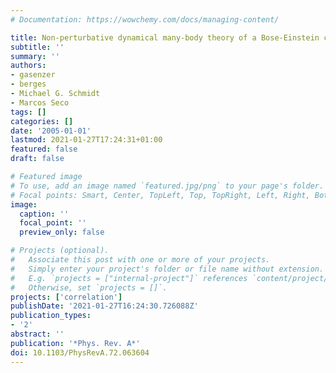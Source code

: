 ```yaml
---
# Documentation: https://wowchemy.com/docs/managing-content/

title: Non-perturbative dynamical many-body theory of a Bose-Einstein condensate
subtitle: ''
summary: ''
authors:
- gasenzer
- berges
- Michael G. Schmidt
- Marcos Seco
tags: []
categories: []
date: '2005-01-01'
lastmod: 2021-01-27T17:24:31+01:00
featured: false
draft: false

# Featured image
# To use, add an image named `featured.jpg/png` to your page's folder.
# Focal points: Smart, Center, TopLeft, Top, TopRight, Left, Right, BottomLeft, Bottom, BottomRight.
image:
  caption: ''
  focal_point: ''
  preview_only: false

# Projects (optional).
#   Associate this post with one or more of your projects.
#   Simply enter your project's folder or file name without extension.
#   E.g. `projects = ["internal-project"]` references `content/project/deep-learning/index.md`.
#   Otherwise, set `projects = []`.
projects: ['correlation']
publishDate: '2021-01-27T16:24:30.726088Z'
publication_types:
- '2'
abstract: ''
publication: '*Phys. Rev. A*'
doi: 10.1103/PhysRevA.72.063604
---
```

